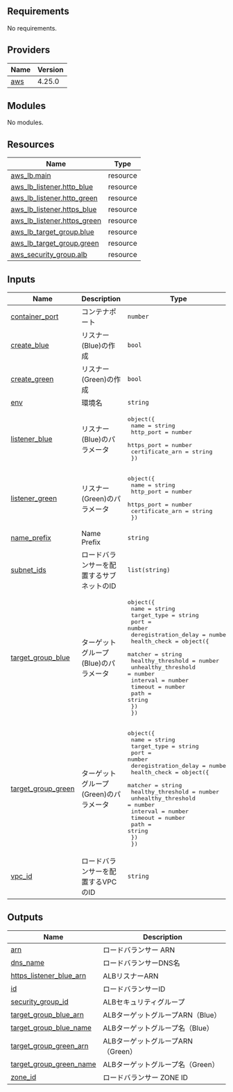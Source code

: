 <!-- BEGIN_TF_DOCS -->
## Requirements

No requirements.

## Providers

| Name | Version |
|------|---------|
| <a name="provider_aws"></a> [aws](#provider\_aws) | 4.25.0 |

## Modules

No modules.

## Resources

| Name | Type |
|------|------|
| [aws_lb.main](https://registry.terraform.io/providers/hashicorp/aws/latest/docs/resources/lb) | resource |
| [aws_lb_listener.http_blue](https://registry.terraform.io/providers/hashicorp/aws/latest/docs/resources/lb_listener) | resource |
| [aws_lb_listener.http_green](https://registry.terraform.io/providers/hashicorp/aws/latest/docs/resources/lb_listener) | resource |
| [aws_lb_listener.https_blue](https://registry.terraform.io/providers/hashicorp/aws/latest/docs/resources/lb_listener) | resource |
| [aws_lb_listener.https_green](https://registry.terraform.io/providers/hashicorp/aws/latest/docs/resources/lb_listener) | resource |
| [aws_lb_target_group.blue](https://registry.terraform.io/providers/hashicorp/aws/latest/docs/resources/lb_target_group) | resource |
| [aws_lb_target_group.green](https://registry.terraform.io/providers/hashicorp/aws/latest/docs/resources/lb_target_group) | resource |
| [aws_security_group.alb](https://registry.terraform.io/providers/hashicorp/aws/latest/docs/resources/security_group) | resource |

## Inputs

| Name | Description | Type | Default | Required |
|------|-------------|------|---------|:--------:|
| <a name="input_container_port"></a> [container\_port](#input\_container\_port) | コンテナポート | `number` | n/a | yes |
| <a name="input_create_blue"></a> [create\_blue](#input\_create\_blue) | リスナー(Blue)の作成 | `bool` | `true` | no |
| <a name="input_create_green"></a> [create\_green](#input\_create\_green) | リスナー(Green)の作成 | `bool` | `true` | no |
| <a name="input_env"></a> [env](#input\_env) | 環境名 | `string` | n/a | yes |
| <a name="input_listener_blue"></a> [listener\_blue](#input\_listener\_blue) | リスナー(Blue)のパラメータ | <pre>object({<br>    name            = string<br>    http_port       = number<br>    https_port      = number<br>    certificate_arn = string<br>  })</pre> | `null` | no |
| <a name="input_listener_green"></a> [listener\_green](#input\_listener\_green) | リスナー(Green)のパラメータ | <pre>object({<br>    name            = string<br>    http_port       = number<br>    https_port      = number<br>    certificate_arn = string<br>  })</pre> | `null` | no |
| <a name="input_name_prefix"></a> [name\_prefix](#input\_name\_prefix) | Name Prefix | `string` | n/a | yes |
| <a name="input_subnet_ids"></a> [subnet\_ids](#input\_subnet\_ids) | ロードバランサーを配置するサブネットのID | `list(string)` | n/a | yes |
| <a name="input_target_group_blue"></a> [target\_group\_blue](#input\_target\_group\_blue) | ターゲットグループ(Blue)のパラメータ | <pre>object({<br>    name                 = string<br>    target_type          = string<br>    port                 = number<br>    deregistration_delay = number<br>    health_check = object({<br>      matcher             = string<br>      healthy_threshold   = number<br>      unhealthy_threshold = number<br>      interval            = number<br>      timeout             = number<br>      path                = string<br>    })<br>  })</pre> | `null` | no |
| <a name="input_target_group_green"></a> [target\_group\_green](#input\_target\_group\_green) | ターゲットグループ(Green)のパラメータ | <pre>object({<br>    name                 = string<br>    target_type          = string<br>    port                 = number<br>    deregistration_delay = number<br>    health_check = object({<br>      matcher             = string<br>      healthy_threshold   = number<br>      unhealthy_threshold = number<br>      interval            = number<br>      timeout             = number<br>      path                = string<br>    })<br>  })</pre> | `null` | no |
| <a name="input_vpc_id"></a> [vpc\_id](#input\_vpc\_id) | ロードバランサーを配置するVPCのID | `string` | n/a | yes |

## Outputs

| Name | Description |
|------|-------------|
| <a name="output_arn"></a> [arn](#output\_arn) | ロードバランサー ARN |
| <a name="output_dns_name"></a> [dns\_name](#output\_dns\_name) | ロードバランサーDNS名 |
| <a name="output_https_listener_blue_arn"></a> [https\_listener\_blue\_arn](#output\_https\_listener\_blue\_arn) | ALBリスナーARN |
| <a name="output_id"></a> [id](#output\_id) | ロードバランサーID |
| <a name="output_security_group_id"></a> [security\_group\_id](#output\_security\_group\_id) | ALBセキュリティグループ |
| <a name="output_target_group_blue_arn"></a> [target\_group\_blue\_arn](#output\_target\_group\_blue\_arn) | ALBターゲットグループARN（Blue） |
| <a name="output_target_group_blue_name"></a> [target\_group\_blue\_name](#output\_target\_group\_blue\_name) | ALBターゲットグループ名（Blue） |
| <a name="output_target_group_green_arn"></a> [target\_group\_green\_arn](#output\_target\_group\_green\_arn) | ALBターゲットグループARN（Green） |
| <a name="output_target_group_green_name"></a> [target\_group\_green\_name](#output\_target\_group\_green\_name) | ALBターゲットグループ名（Green） |
| <a name="output_zone_id"></a> [zone\_id](#output\_zone\_id) | ロードバランサー ZONE ID |
<!-- END_TF_DOCS -->
